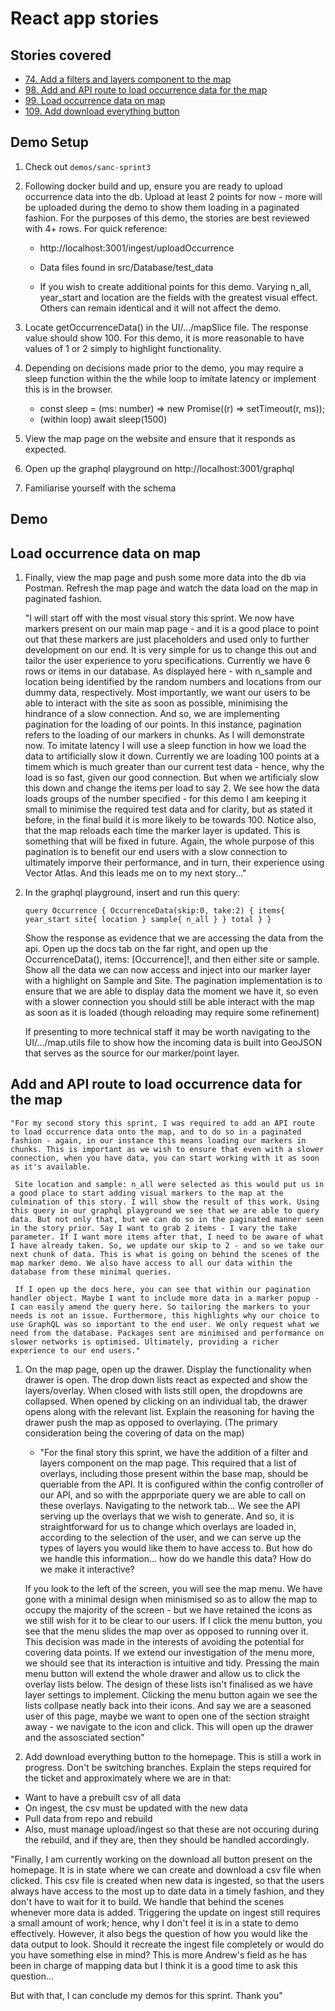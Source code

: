 # React app stories

## Stories covered
- [74. Add a filters and layers component to the map](https://github.com/icipe-official/vectoratlas-software-code/issues/74)
- [98. Add and API route to load occurrence data for the map](https://github.com/icipe-official/vectoratlas-software-code/issues/98)
- [99. Load occurrence data on map](https://github.com/icipe-official/vectoratlas-software-code/issues/99)
- [109. Add download everything button](https://github.com/icipe-official/vectoratlas-software-code/issues/109)

## Demo Setup
1. Check out `demos/sanc-sprint3`
1. Following docker build and up, ensure you are ready to upload occurrence data into the db. Upload at least 2 points for now - more will be uploaded during the demo to show them loading in a paginated fashion. For the purposes of this demo, the stories are best reviewed with 4+ rows. For quick reference:
    -  http://localhost:3001/ingest/uploadOccurrence

    -  Data files found in src/Database/test_data
    -  If you wish to create additional points for this demo. Varying n_all, year_start and location are the fields with the greatest visual effect. Others can remain identical and it will not affect the demo.

1. Locate getOccurrenceData() in the UI/.../mapSlice file. The response value should show 100. For this demo, it is more reasonable to have values of 1 or 2 simply to highlight functionality.
1. Depending on decisions made prior to the demo, you may require a sleep function within the the while loop to imitate latency or implement this is in the browser.

    - const sleep = (ms: number) => new Promise((r) => setTimeout(r, ms));
    - (within loop) await sleep(1500)
1. View the map page on the website and ensure that it responds as expected.
1. Open up the graphql playground on http://localhost:3001/graphql
1. Familiarise yourself with the schema

## Demo
## Load occurrence data on map
1. Finally, view the map page and push some more data into the db via Postman. Refresh the map page and watch the data load on the map in paginated fashion. 

    "I will start off with the most visual story this sprint. We now have markers present on our main map page - and it is a good place to point out that these markers are just placeholders and used only to further development on our end. It is very simple for us to change this out and tailor the user experience to yoru specifications. Currently we have 6 rows or items in our database. As displayed here - with n_sample and location being identified by the random numbers and locations from our dummy data, respectively. Most importantly, we want our users to be able to interact with the site as soon as possible, minimising the hindrance of a slow connection. And so, we are implementing pagination for the loading of our points. In this instance, pagination refers to the loading of our markers in chunks. As I will demonstrate now. To imitate latency I will use a sleep function in how we load the data to artificially slow it down. Currently we are loading 100 points at a timem which is much greater than our current test data - hence, why the load is so fast, given our good connection. But when we artificialy slow this down and change the items per load to say 2. We see how the data loads groups of the number specified - for this demo I am keeping it small to minimise the required test data and for clarity, but as stated it before, in the final build it is more likely to be towards 100. Notice also, that the map reloads each time the marker layer is updated. This is something that will be fixed in future. Again, the whole purpose of this pagination is to benefit our end users with a slow connection to ultimately imporve their performance, and in turn, their experience using Vector Atlas. And this leads me on to my next story..."

1. In the graphql playground, insert and run this query:

    `query Occurrence {
    OccurrenceData(skip:0, take:2)
    {
    items{
            year_start
            site{
            location
            }
        sample{
            n_all
        }
        }
        total
    }
    }`

    Show the response as evidence that we are accessing the data from the api. Open up the docs tab on the far right, and open up the OccurrenceData(), items: [Occurrence]!, and then either site or sample. Show all the data we can now access and inject into our marker layer with a highlight on Sample and Site. The pagination implementation is to ensure that we are able to display data the moment we have it, so even with a slower connection you should still be able interact with the map as soon as it is loaded (though reloading may require some refinement)

    If presenting to more technical staff it may be worth navigating to the UI/.../map.utils file to show how the incoming data is built into GeoJSON that serves as the source for our marker/point layer.

## Add and API route to load occurrence data for the map
    "For my second story this sprint, I was required to add an API route to load occurrence data onto the map, and to do so in a paginated fashion - again, in our instance this means loading our markers in chunks. This is important as we wish to ensure that even with a slower connection, when you have data, you can start working with it as soon as it's available.
    
     Site location and sample: n_all were selected as this would put us in a good place to start adding visual markers to the map at the culmination of this story. I will show the result of this work. Using this query in our graphql playground we see that we are able to query data. But not only that, but we can do so in the paginated manner seen in the story prior. Say I want to grab 2 items - I vary the take parameter. If I want more items after that, I need to be aware of what I have already taken. So, we update our skip to 2 - and so we take our next chunk of data. This is what is going on behind the scenes of the map marker demo. We also have access to all our data within the database from these minimal queries. 

     If I open up the docs here, you can see that within our pagination handler object. Maybe I want to include more data in a marker popup - I can easily amend the query here. So tailoring the markers to your needs is not an issue. Furthermore, this highlights why our choice to use GraphQL was so important to the end user. We only request what we need from the database. Packages sent are minimised and performance on slower networks is optimised. Ultimately, providing a richer experience to our end users."

1. On the map page, open up the drawer. Display the functionality when drawer is open. The drop down lists react as expected and show the layers/overlay. When closed with lists still open, the dropdowns are collapsed. When opened by clicking on an individual tab, the drawer opens along with the relevant list. Explain the reasoning for having the drawer push the map as opposed to overlaying. (The primary consideration being the covering of data on the map)

    - "For the final story this sprint, we have the addition of a filter and layers component on the map page. This required that a list of overlays, including those present within the base map, should be queriable from the API. It is configured within the config controller of our API, and so with the apprporiate query we are able to call on these overlays. Navigating to the network tab... We see the API serving up the overlays that we wish to generate. And so, it is straightforward for us to change which overlays are loaded in, according to the selection of the user, and we can serve up the types of layers you would like them to have access to. But how do we handle this information... how do we handle this data? How do we make it interactive?

     If you look to the left of the screen, you will see the map menu. We have gone with a minimal design when minismised so as to allow the map to occupy the majority of the screen - but we have retained the icons  as we still wish for it to be clear to our users. If I click the menu button, you see that the menu slides the map over as opposed to running over it. This decision was made in the interests of avoiding the potential for covering data points. If we extend our investigation of the menu more, we should see that its interaction is intuitive and tidy. Pressing the main menu button will extend the whole drawer and allow us to click the overlay lists below. The design of these lists isn't finalised as we have layer settings to implement. Clicking the menu button again we see the lists collpase neatly back into their icons. And say we are a seasoned user of this page, maybe we want to open one of the section straight away - we navigate to the icon and click. This will open up the drawer and the assosciated section"

1. Add download everything button to the homepage. This is still a work in progress. Don't be switching branches. Explain the steps required for the ticket and approximately where we are in that:
-   Want to have a prebuilt csv of all data
- On ingest, the csv must be updated with the new data
- Pull data from repo and rebuild
- Also, must manage upload/ingest so that these are not occuring during the rebuild, and if they are, then they should be handled accordingly. 

 "Finally, I am currently working on the download all button present on the homepage. It is in state where we can create and download a csv file when clicked. This csv file is created when new data is ingested, so that the users always have access to the most up to date data in a timely fashion, and they don't have to wait for it to build. We handle that behind the scenes whenever more data is added. Triggering the update on ingest still requires a small amount of work; hence, why I don't feel it is in a state to demo effectively. However, it also begs the question of how you would like the data output to look. Should it recreate the ingest file completely or would do you have something else in mind? This is more Andrew's field as he has been in charge of mapping data but I think it is a good time to ask this question...
 
 But with that, I can conclude my demos for this sprint. Thank you" 



